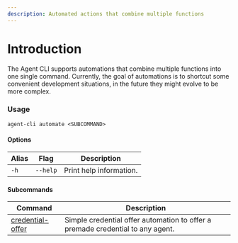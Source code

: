 ```yaml
---
description: Automated actions that combine multiple functions
---
```


# Introduction

The Agent CLI supports automations that combine multiple functions into one single command. Currently, the goal of automations is to shortcut some convenient development situations, in the future they might evolve to be more complex.&#x20;

### Usage

```
agent-cli automate <SUBCOMMAND>
```

#### Options

| Alias | Flag     | Description             |
| ----- | -------- | ----------------------- |
| `-h`  | `--help` | Print help information. |

#### Subcommands

| Command                      | Description                                                                    |
| ---------------------------- | ------------------------------------------------------------------------------ |
| [credential-offer](usage.md) | Simple credential offer automation to offer a premade credential to any agent. |
